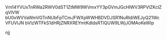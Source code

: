Vm14YVUxTnRWa2RWV0dST1ZtMW9WVmxYY3pGVmJGcHlWV3RPVlZKclZqVlVW
bU0xWVVaWmVGTnNUbFpTCmJFWXpWWHBDVDJSR1NuRldiWEJyQ21WcVFUVlJN
bVIzWTFkS1dHRjZNRXREYmtKdldsRTlQUW9LWjJOMAoKeWlp

njj